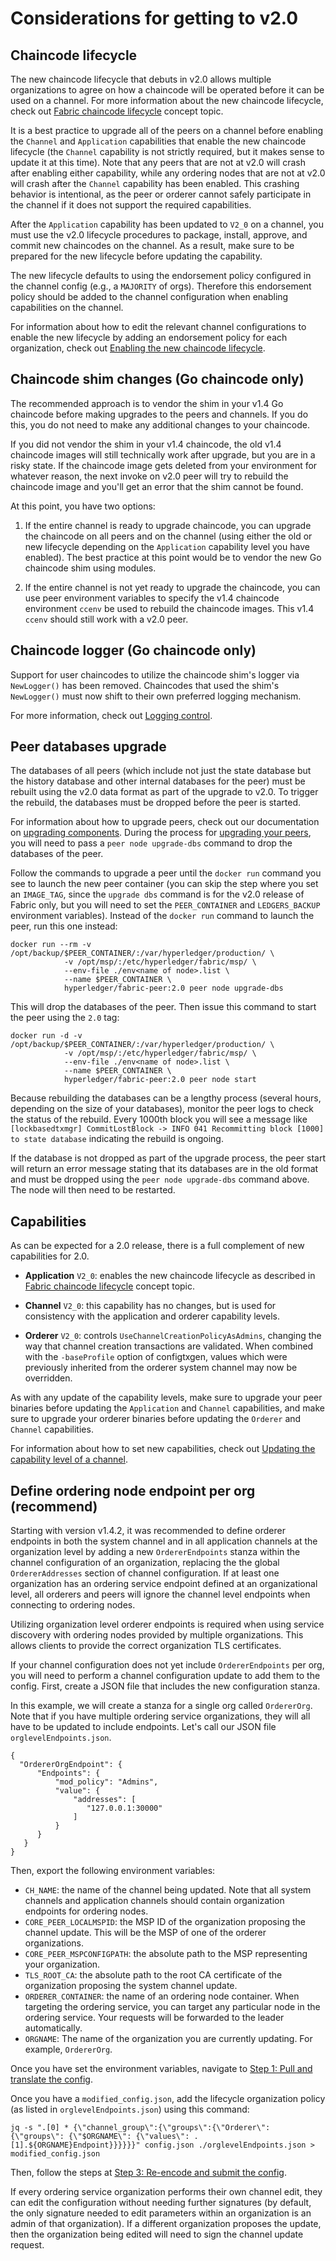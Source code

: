 # Considerations for getting to v2.0

## Chaincode lifecycle

The new chaincode lifecycle that debuts in v2.0 allows multiple organizations to agree on how a chaincode will be operated before it can be used on a channel. For more information about the new chaincode lifecycle, check out [Fabric chaincode lifecycle](./chaincode_lifecycle.html) concept topic.

It is a best practice to upgrade all of the peers on a channel before enabling the `Channel` and `Application` capabilities that enable the new chaincode lifecycle (the `Channel` capability is not strictly required, but it makes sense to update it at this time). Note that any peers that are not at v2.0 will crash after enabling either capability, while any ordering nodes that are not at v2.0 will crash after the `Channel` capability has been enabled. This crashing behavior is intentional, as the peer or orderer cannot safely participate in the channel if it does not support the required capabilities.

After the `Application` capability has been updated to `V2_0` on a channel, you must use the v2.0 lifecycle procedures to package, install, approve, and commit new chaincodes on the channel. As a result, make sure to be prepared for the new lifecycle before updating the capability.

The new lifecycle defaults to using the endorsement policy configured in the channel config (e.g., a `MAJORITY` of orgs). Therefore this endorsement policy should be added to the channel configuration when enabling capabilities on the channel.

For information about how to edit the relevant channel configurations to enable the new lifecycle by adding an endorsement policy for each organization, check out [Enabling the new chaincode lifecycle](./enable_cc_lifecycle.html).

## Chaincode shim changes (Go chaincode only)

The recommended approach is to vendor the shim in your v1.4 Go chaincode before making upgrades to the peers and channels. If you do this, you do not need to make any additional changes to your chaincode.

If you did not vendor the shim in your v1.4 chaincode, the old v1.4 chaincode images will still technically work after upgrade, but you are in a risky state. If the chaincode image gets deleted from your environment for whatever reason, the next invoke on v2.0 peer will try to rebuild the chaincode image and you'll get an error that the shim cannot be found.

At this point, you have two options:

1. If the entire channel is ready to upgrade chaincode, you can upgrade the chaincode on all peers and on the channel (using either the old or new lifecycle depending on the `Application` capability level you have enabled). The best practice at this point would be to vendor the new Go chaincode shim using modules.

2. If the entire channel is not yet ready to upgrade the chaincode, you can use peer environment variables to specify the v1.4 chaincode environment `ccenv` be used to rebuild the chaincode images. This v1.4 `ccenv` should still work with a v2.0 peer.

## Chaincode logger (Go chaincode only)

Support for user chaincodes to utilize the chaincode shim's logger via `NewLogger()` has been removed. Chaincodes that used the shim's `NewLogger()` must now shift to their own preferred logging mechanism.

For more information, check out [Logging control](./logging-control.html#chaincode).

## Peer databases upgrade

The databases of all peers (which include not just the state database but the history database and other internal databases for the peer) must be rebuilt using the v2.0 data format as part of the upgrade to v2.0. To trigger the rebuild, the databases must be dropped before the peer is started.

For information about how to upgrade peers, check out our documentation on [upgrading components](./upgrading_your_components.html). During the process for [upgrading your peers](./upgrading_your_components.html#upgrade-the-peers), you will need to pass a `peer node upgrade-dbs` command to drop the databases of the peer.

Follow the commands to upgrade a peer until the `docker run` command you see to launch the new peer container (you can skip the step where you set an `IMAGE_TAG`, since the `upgrade dbs` command is for the v2.0 release of Fabric only, but you will need to set the `PEER_CONTAINER` and `LEDGERS_BACKUP` environment variables). Instead of the `docker run` command to launch the peer, run this one instead:

```
docker run --rm -v /opt/backup/$PEER_CONTAINER/:/var/hyperledger/production/ \
            -v /opt/msp/:/etc/hyperledger/fabric/msp/ \
            --env-file ./env<name of node>.list \
            --name $PEER_CONTAINER \
            hyperledger/fabric-peer:2.0 peer node upgrade-dbs
```

This will drop the databases of the peer. Then issue this command to start the peer using the `2.0` tag:

```
docker run -d -v /opt/backup/$PEER_CONTAINER/:/var/hyperledger/production/ \
            -v /opt/msp/:/etc/hyperledger/fabric/msp/ \
            --env-file ./env<name of node>.list \
            --name $PEER_CONTAINER \
            hyperledger/fabric-peer:2.0 peer node start
```

Because rebuilding the databases can be a lengthy process (several hours, depending on the size of your databases), monitor the peer logs to check the status of the rebuild. Every 1000th block you will see a message like `[lockbasedtxmgr] CommitLostBlock -> INFO 041 Recommitting block [1000] to state database` indicating the rebuild is ongoing.

If the database is not dropped as part of the upgrade process, the peer start will return an error message stating that its databases are in the old format and must be dropped using the `peer node upgrade-dbs` command above. The node will then need to be restarted.

## Capabilities

As can be expected for a 2.0 release, there is a full complement of new capabilities for 2.0.

* **Application** `V2_0`: enables the new chaincode lifecycle as described in [Fabric chaincode lifecycle](./chaincode_lifecycle.html) concept topic.

* **Channel** `V2_0`: this capability has no changes, but is used for consistency with the application and orderer capability levels.

* **Orderer** `V2_0`: controls `UseChannelCreationPolicyAsAdmins`, changing the way that channel creation transactions are validated. When combined with the `-baseProfile` option of configtxgen, values which were previously inherited from the orderer system channel may now be overridden.

As with any update of the capability levels, make sure to upgrade your peer binaries before updating the `Application` and `Channel` capabilities, and make sure to upgrade your orderer binaries before updating the `Orderer` and `Channel` capabilities.

For information about how to set new capabilities, check out [Updating the capability level of a channel](./updating_capabilities.html).

## Define ordering node endpoint per org (recommend)

Starting with version v1.4.2, it was recommended to define orderer endpoints in both the system channel and in all application channels at the organization level by adding a new `OrdererEndpoints` stanza within the channel configuration of an organization, replacing the the global `OrdererAddresses` section of channel configuration. If at least one organization has an ordering service endpoint defined at an organizational level, all orderers and peers will ignore the channel level endpoints when connecting to ordering nodes.

Utilizing organization level orderer endpoints is required when using service discovery with ordering nodes provided by multiple organizations. This allows clients to provide the correct organization TLS certificates.

If your channel configuration does not yet include `OrdererEndpoints` per org, you will need to perform a channel configuration update to add them to the config. First, create a JSON file that includes the new configuration stanza.

In this example, we will create a stanza for a single org called `OrdererOrg`. Note that if you have multiple ordering service organizations, they will all have to be updated to include endpoints. Let's call our JSON file `orglevelEndpoints.json`.

```
{
  "OrdererOrgEndpoint": {
      "Endpoints": {
          "mod_policy": "Admins",
          "value": {
              "addresses": [
                 "127.0.0.1:30000"
              ]
          }
      }
   }
}
```

Then, export the following environment variables:

* `CH_NAME`: the name of the channel being updated. Note that all system channels and application channels should contain organization endpoints for ordering nodes.
* `CORE_PEER_LOCALMSPID`: the MSP ID of the organization proposing the channel update. This will be the MSP of one of the orderer organizations.
* `CORE_PEER_MSPCONFIGPATH`: the absolute path to the MSP representing your organization.
* `TLS_ROOT_CA`: the absolute path to the root CA certificate of the organization proposing the system channel update.
* `ORDERER_CONTAINER`: the name of an ordering node container. When targeting the ordering service, you can target any particular node in the ordering service. Your requests will be forwarded to the leader automatically.
* `ORGNAME`: The name of the organization you are currently updating. For example, `OrdererOrg`.

Once you have set the environment variables, navigate to [Step 1: Pull and translate the config](./config_update.html#step-1-pull-and-translate-the-config).

Once you have a `modified_config.json`, add the lifecycle organization policy (as listed in `orglevelEndpoints.json`) using this command:

```
jq -s ".[0] * {\"channel_group\":{\"groups\":{\"Orderer\": {\"groups\": {\"$ORGNAME\": {\"values\": .[1].${ORGNAME}Endpoint}}}}}}" config.json ./orglevelEndpoints.json > modified_config.json
```

Then, follow the steps at [Step 3: Re-encode and submit the config](./config_update.html#step-3-re-encode-and-submit-the-config).

If every ordering service organization performs their own channel edit, they can edit the configuration without needing further signatures (by default, the only signature needed to edit parameters within an organization is an admin of that organization). If a different organization proposes the update, then the organization being edited will need to sign the channel update request.

<!--- Licensed under Creative Commons Attribution 4.0 International License
https://creativecommons.org/licenses/by/4.0/ -->
